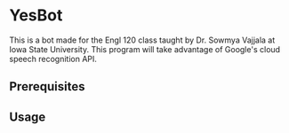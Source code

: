 # YesBot

This is a bot made for the Engl 120 class taught by Dr. Sowmya Vajjala at Iowa State University. This program will take advantage of Google's cloud speech recognition API.

## Prerequisites

## Usage
